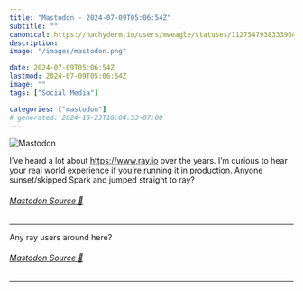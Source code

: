 ```yaml
---
title: "Mastodon - 2024-07-09T05:06:54Z"
subtitle: ""
canonical: https://hachyderm.io/users/mweagle/statuses/112754793833396879
description:
image: "/images/mastodon.png"

date: 2024-07-09T05:06:54Z
lastmod: 2024-07-09T05:06:54Z
image: ""
tags: ["Social Media"]

categories: ["mastodon"]
# generated: 2024-10-23T18:04:53-07:00
---
```

![Mastodon](/images/mastodon.png)

<p>I’ve heard a lot about <a href="https://www.ray.io" target="_blank" rel="nofollow noopener noreferrer" translate="no"><span class="invisible">https://www.</span><span class="">ray.io</span><span class="invisible"></span></a> over the years. I’m curious to hear your real world experience if you’re running it in production. Anyone sunset/skipped Spark and jumped straight to ray?</p>


###### [Mastodon Source 🐘](https://hachyderm.io/@mweagle/112754793833396879)

___

<p>Any ray users around here?</p>


###### [Mastodon Source 🐘](https://hachyderm.io/@mweagle/112757064371038437)

___
